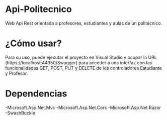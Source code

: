 # Api-Politecnico
Web Api Rest orientada a profesores, estudiantes y aulas de un politécnico.

# ¿Cómo usar?
Para su uso, puede ejecutar el proyecto en Visual Studio y ocupar la URL (https://localhost:44350/Swagger) para acceder a una interfaz con las funcionalidades GET, POST, PUT y DELETE de los controladores Estudiante y Profesor.

# Dependencias
-Microsoft.Asp.Net.Mvc
-Microsoft.Asp.Net.Cors
-Microsoft.Asp.Net.Razor
-SwashBuckle
